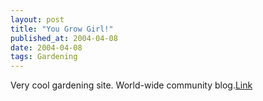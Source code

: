 ```yaml
---
layout: post
title: "You Grow Girl!"
published_at: 2004-04-08
date: 2004-04-08
tags: Gardening
---
```


Very cool gardening site. World-wide community blog.[Link](http://www.yougrowgirl.com/blog/)  
